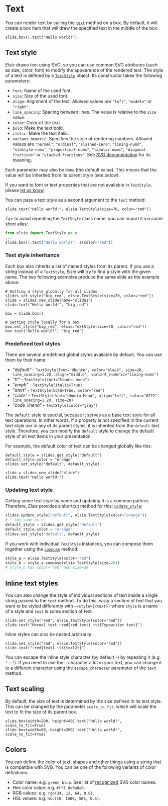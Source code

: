# Text
You can render text by calling the [`text`](elsie.boxmixin.BoxMixin.text) method on a box.
By default, it will create a box item that will draw the specified text in the middle of the box:
```elsie,width=200,height=200
slide.box().text("Hello world!")
```

## Text style
*Elsie* draws text using SVG, so you can use common SVG attributes (such as size, color, font) to
modify the appearance of the rendered text. The style of a text is defined by a
[`TextStyle`](elsie.textstyle.TextStyle) object. Its constructor takes the following parameters:

- `font`: Name of the used font.
- `size`: Size of the used font.
- `align`: Alignment of the text. Allowed values are `"left"`, `"middle"` or `"right"`.
- `line_spacing`: Spacing between lines. The value is relative to the `size` value.
- `color`: Color of the text.
- `bold`: Make the text bold.
- `itelic`: Make the text italic.
- `variant_numeric`: Specifies the style of rendering numbers. Allowed values are `"normal"`,
        `"ordinal"`,
        `"slashed-zero"`,
        `"lining-nums"`,
        `"oldstyle-nums"`,
        `"proportinal-nums"`,
        `"tabular-nums"`,
        `"diagonal-fractions"` or
        `"stacked-fractions"`.
See [SVG documentation](https://developer.mozilla.org/en-US/docs/Web/SVG/Attribute/font-variant)
for its meaning.

Each parameter may also be `None` (the default value). This means that the value will be inherited
from its parent style (see below).

If you want to font or text properties that are not available in `TextStyle`, please
[let us know](https://github.com/spirali/elsie/issues/new).

You can pass a text style as a second argument to the `text` method:
```elsie,width=400,height=150
slide.text("Hello world!", elsie.TextStyle(size=70, color="red"))
```

*Tip*: to avoid repeating the `TextStyle` class name, you can import it via some short alias:
```python
from elsie import TextStyle as s
...
slide.box().text("Hello world!", s(color="red"))
```

### Text style inheritance
Each box also inherits a list of named styles from its parent. If you use a string instead of a
`TextStyle`, *Elsie* will try to find a style with the given name. The two following examples
produce the same slide as the example above:
```elsie,width=400,height=150
# Setting a style globally for all slides
slides.set_style("big_red", elsie.TextStyle(size=70, color="red"))
slide = slides.new_slide(name="slide1")
slide.text("Hello world!", "big_red")
```

```elsie,width=400,height=150
box = slide.box()

# Setting style locally for a box
box.set_style("big_red", elsie.TextStyle(size=70, color="red"))
box.text("Hello world!", "big_red")
```

### Predefined text styles
There are several predefined global styles available by default. You can use them by their name:

- *"default"* - `TextStyle(font="Ubuntu", color="black", size=28, line_spacing=1.20, align="middle", variant_numeric="lining-nums")`
- *"tt"* - `TextStyle(font="Ubuntu mono")`
- *"emph"* - `TextStyle(italic=True)`
- *"alert"* - `TextStyle(bold=True, color="red")`
- *"code"* - `TextStyle(font="Ubuntu Mono", align="left", color="#222" line_spacing=1.20, size=20)`
- *"code_lineno"* - `TextStyle(color="gray")`

The `default` style is special, because it serves as a base text style for all text operations.
In other words, if a property is not specified in the current text style nor in any of its parent
styles, it is inherited from the `default` text style. Therefore, you can modify the `default`
style to change the default style of all text items in your presentation.

For example, the default color of text can be changed globally like this:
```elsie
default_style = slides.get_style("default")
default_style.color = "orange"
slides.set_style("default", default_style)

slide = slides.new_slide("slide")
slide.text("Hello world!")
```

### Updating text style
Getting some text style by name and updating it is a common pattern. Therefore, *Elsie* provides
a shortcut method for this: [`update_style`](elsie.box.Box.update_style):
```python
slides.update_style("default", elsie.TextStyle(color="orange"))
# ^ the same as v
default_style = slides.get_style("default")
default_style.color = "orange"
slides.set_style("default", default_style)
```
If you work with individual `TextStyle` instances, you can compose them together using the
[`compose`](elsie.textstyle.TextStyle.compose) method:
```python
style_a = elsie.TextStyle(color="red")
style_b = style_a.compose(elsie.TestStyle(size=20))
# style_b has color="red" and size=20
```

## Inline text styles
You can also change the style of individual sections of text inside a single string passed to
the `text` method. To do this, wrap a section of text that you want to be styled differently with
`~<style>{<text>}` where `style` is a name of a style and `text` is some section of text.

```elsie,width=600,height=200
slide.set_style("red", elsie.TextStyle(color="red"))
slide.text("Normal text ~red{red text} ~tt{Typewriter text}")
```

Inline styles can also be nested arbitrarily:
```elsie,width=300,height=200
slide.set_style("red", elsie.TextStyle(color="red"))
slide.text("~red{text1 ~tt{text2}}")
```

You can escape the inline style character (by default `~`) by repeating it (e.g. `"~~"`).
If you need to use the `~` character a lot in your text, you can change it to a different
character using the `escape_character` parameter of the
[`text`](elsie.boxmixin.BoxMixin.text) method.

## Text scaling
By default, the size of text is determined by the size defined in its text style. This can be
changed by the parameter `scale_to_fit`, which will scale the text to fit the size of its parent
box.
```elsie,debug
slide.box(width=200, height=80).text("Hello world!", scale_to_fit=True)
slide.box(width=80, height=200).text("Hello world!", scale_to_fit=True)
```

## Colors
You can define the color of text, [shapes](shapes.md) and other things using a string that is
compatible with SVG. You can be one of the following variants of color definitions:

- Color name: e.g. `green`, `blue`. See list of
[recognized](https://upload.wikimedia.org/wikipedia/commons/2/2b/SVG_Recognized_color_keyword_names.svg)
SVG color names.
- Hex color value: e.g. `#fff`, `#a0a0a0`.
- RGB values: e.g. `rgb(34, 12, 64, 0.6)`.
- HSL values: e.g. `hsl(30, 100%, 50%, 0.6)`.
